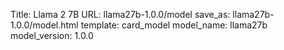 Title: Llama 2 7B
URL: llama27b-1.0.0/model
save_as: llama27b-1.0.0/model.html
template: card_model
model_name: llama27b
model_version: 1.0.0

